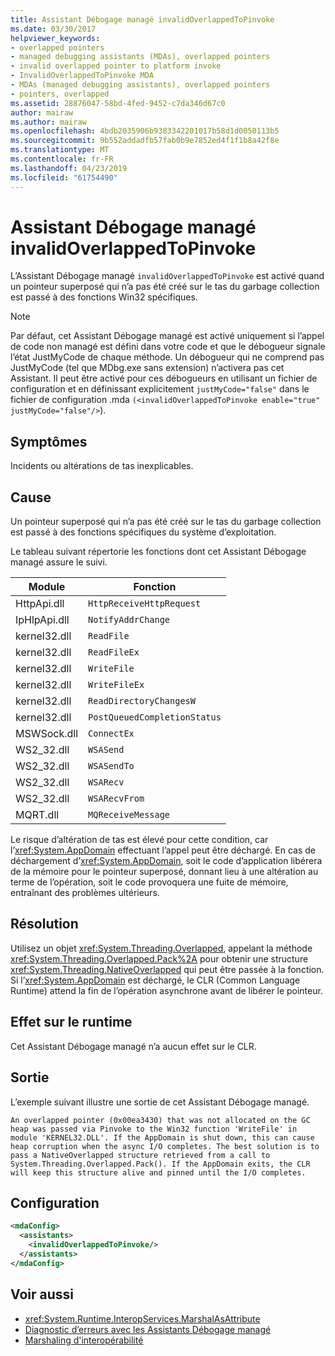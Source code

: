 ```yaml
---
title: Assistant Débogage managé invalidOverlappedToPinvoke
ms.date: 03/30/2017
helpviewer_keywords:
- overlapped pointers
- managed debugging assistants (MDAs), overlapped pointers
- invalid overlapped pointer to platform invoke
- InvalidOverlappedToPinvoke MDA
- MDAs (managed debugging assistants), overlapped pointers
- pointers, overlapped
ms.assetid: 28876047-58bd-4fed-9452-c7da346d67c0
author: mairaw
ms.author: mairaw
ms.openlocfilehash: 4bdb2035906b9383342201017b58d1d0050113b5
ms.sourcegitcommit: 9b552addadfb57fab0b9e7852ed4f1f1b8a42f8e
ms.translationtype: MT
ms.contentlocale: fr-FR
ms.lasthandoff: 04/23/2019
ms.locfileid: "61754490"
---
```

# <a name="invalidoverlappedtopinvoke-mda"></a>Assistant Débogage managé invalidOverlappedToPinvoke
L’Assistant Débogage managé `invalidOverlappedToPinvoke` est activé quand un pointeur superposé qui n’a pas été créé sur le tas du garbage collection est passé à des fonctions Win32 spécifiques.  
  
> [!NOTE]
>  Par défaut, cet Assistant Débogage managé est activé uniquement si l’appel de code non managé est défini dans votre code et que le débogueur signale l’état JustMyCode de chaque méthode. Un débogueur qui ne comprend pas JustMyCode (tel que MDbg.exe sans extension) n’activera pas cet Assistant. Il peut être activé pour ces débogueurs en utilisant un fichier de configuration et en définissant explicitement `justMyCode="false"` dans le fichier de configuration .mda `(<invalidOverlappedToPinvoke enable="true" justMyCode="false"/>`).  
  
## <a name="symptoms"></a>Symptômes  
 Incidents ou altérations de tas inexplicables.  
  
## <a name="cause"></a>Cause  
 Un pointeur superposé qui n’a pas été créé sur le tas du garbage collection est passé à des fonctions spécifiques du système d’exploitation.  
  
 Le tableau suivant répertorie les fonctions dont cet Assistant Débogage managé assure le suivi.  
  
|Module|Fonction|  
|------------|--------------|  
|HttpApi.dll|`HttpReceiveHttpRequest`|  
|IpHlpApi.dll|`NotifyAddrChange`|  
|kernel32.dll|`ReadFile`|  
|kernel32.dll|`ReadFileEx`|  
|kernel32.dll|`WriteFile`|  
|kernel32.dll|`WriteFileEx`|  
|kernel32.dll|`ReadDirectoryChangesW`|  
|kernel32.dll|`PostQueuedCompletionStatus`|  
|MSWSock.dll|`ConnectEx`|  
|WS2_32.dll|`WSASend`|  
|WS2_32.dll|`WSASendTo`|  
|WS2_32.dll|`WSARecv`|  
|WS2_32.dll|`WSARecvFrom`|  
|MQRT.dll|`MQReceiveMessage`|  
  
 Le risque d’altération de tas est élevé pour cette condition, car l’<xref:System.AppDomain> effectuant l’appel peut être déchargé. En cas de déchargement d’<xref:System.AppDomain>, soit le code d’application libérera de la mémoire pour le pointeur superposé, donnant lieu à une altération au terme de l’opération, soit le code provoquera une fuite de mémoire, entraînant des problèmes ultérieurs.  
  
## <a name="resolution"></a>Résolution  
 Utilisez un objet <xref:System.Threading.Overlapped>, appelant la méthode <xref:System.Threading.Overlapped.Pack%2A> pour obtenir une structure <xref:System.Threading.NativeOverlapped> qui peut être passée à la fonction. Si l’<xref:System.AppDomain> est déchargé, le CLR (Common Language Runtime) attend la fin de l’opération asynchrone avant de libérer le pointeur.  
  
## <a name="effect-on-the-runtime"></a>Effet sur le runtime  
 Cet Assistant Débogage managé n’a aucun effet sur le CLR.  
  
## <a name="output"></a>Sortie  
 L’exemple suivant illustre une sortie de cet Assistant Débogage managé.  
  
 `An overlapped pointer (0x00ea3430) that was not allocated on the GC heap was passed via Pinvoke to the Win32 function 'WriteFile' in module 'KERNEL32.DLL'. If the AppDomain is shut down, this can cause heap corruption when the async I/O completes. The best solution is to pass a NativeOverlapped structure retrieved from a call to System.Threading.Overlapped.Pack(). If the AppDomain exits, the CLR will keep this structure alive and pinned until the I/O completes.`  
  
## <a name="configuration"></a>Configuration  
  
```xml  
<mdaConfig>  
  <assistants>  
    <invalidOverlappedToPinvoke/>  
  </assistants>  
</mdaConfig>  
```  
  
## <a name="see-also"></a>Voir aussi

- <xref:System.Runtime.InteropServices.MarshalAsAttribute>
- [Diagnostic d’erreurs avec les Assistants Débogage managé](../../../docs/framework/debug-trace-profile/diagnosing-errors-with-managed-debugging-assistants.md)
- [Marshaling d'interopérabilité](../../../docs/framework/interop/interop-marshaling.md)
